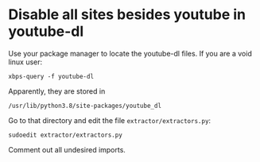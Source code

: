 # Disable all sites besides youtube in youtube-dl

Use your package manager to locate the youtube-dl files.
If you are a void linux user:

```
xbps-query -f youtube-dl
```

Apparently, they are stored in

```
/usr/lib/python3.8/site-packages/youtube_dl
```

Go to that directory and edit the file `extractor/extractors.py`:

```
sudoedit extractor/extractors.py
```

Comment out all undesired imports.
